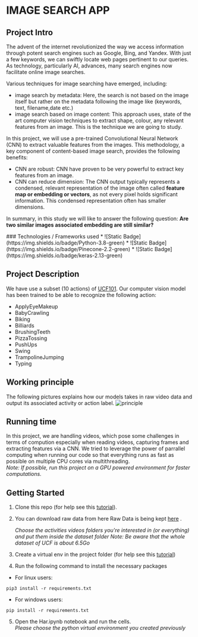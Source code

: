 # IMAGE SEARCH APP



## Project Intro
<p> The advent of the internet revolutionized the way we access information through potent search engines such as Google, Bing, and Yandex. With just a few keywords, we can swiftly locate web pages pertinent to our queries. As technology, particularly AI, advances, many search engines now facilitate online image searches.

Various techniques for image searching have emerged, including:

* image search by metadata:
Here, the search is  not based on the image itself but rather on the metadata following the image like (keywords, text, filename,date etc.) <br> 
* image search based on image content:
This approach uses, state of the art computer vision techniques to extract shape, colour, any relevant features from an image. This is the technique we are going to study.


In this project, we will use a pre-trained Convolutional Neural Network (CNN) to extract valuable features from the images. This methodology, a key component of content-based image search, provides the following benefits:<br> 

* CNN are robust:
CNN have proven to be very powerful to extract key features from an image.
* CNN can reduce dimension:
The CNN output typically represents a condensed, relevant representation of the image often called **feature map or embedding or vectors**, as not every pixel holds significant information. This condensed representation often has smaller dimensions.


In summary, in this study we will like to answer the following question:
**Are two similar images associated embedding are still similar?**
</p> 
### Technologies / Frameworks used 
* ![Static Badge](https://img.shields.io/badge/Python-3.8-green)
* ![Static Badge](https://img.shields.io/badge/Pinecone-2.2-green)
* ![Static Badge](https://img.shields.io/badge/keras-2.13-green)

## Project Description
We have use a subset (10 actions) of [UCF101](https://www.crcv.ucf.edu/data/UCF101.php). Our computer vision model has been trained to be  able to recognize the following action:
* ApplyEyeMakeup       
* BabyCrawling         
* Biking               
* Billiards            
* BrushingTeeth        
* PizzaTossing         
* PushUps              
* Swing                
* TrampolineJumping    
* Typing


## Working principle
The following pictures explains how our models takes in raw video data and output its associated activity or action label.
<img src="principle.png" alt="principle">

## Running time
In this project, we are handling videos, which pose some challenges in terms of compution especially when reading videos, capturing frames and extracting features via a CNN.
We tried to leverage the power of parrallel computing when running our code so that everything runs as fast as possible on multiple  CPU cores via multithreading.<br> 
*Note: If possible, run this project on a GPU powered environment for faster computations.*





## Getting Started

1. Clone this repo (for help see this [tutorial](https://help.github.com/articles/cloning-a-repository/)).
2. You can download raw data from here Raw Data is being kept [here](https://www.crcv.ucf.edu/data/UCF101/UCF101.rar) .

    *Choose the activities videos folders you're interested in (or everything) and put them inside the dataset folder*
    *Note: Be aware that the whole dataset of UCF is about 6.5Go*
    
3. Create a virtual env in the project folder (for help see this [tutorial](https://www.freecodecamp.org/news/how-to-setup-virtual-environments-in-python/))
4. Run the following command to install the necessary packages
* For linux users:
```
pip3 install -r requirements.txt
```
* For windows users:
```
pip install -r requirements.txt
```


5. Open the Har.ipynb notebook and run the cells.<br> 
*Please choose the python virtual environment you created previously*



